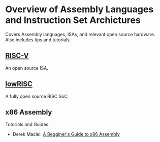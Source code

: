 # Overview of Assembly Languages and Instruction Set Archictures

Covers Assembly languages, ISAs, and relevant open source hardware. Also includes tips and tutorials.

## [RISC-V](https://riscv.org/)

An open source ISA.

## [lowRISC](http://www.lowrisc.org/)

A fully open source RISC SoC.

## x86 Assembly

Tutorials and Guides:

* Derek Maciel: [A Begginer's Guide to x86 Assembly](https://dere.github.io/2017-02-12/beginners-assembly-part1/)